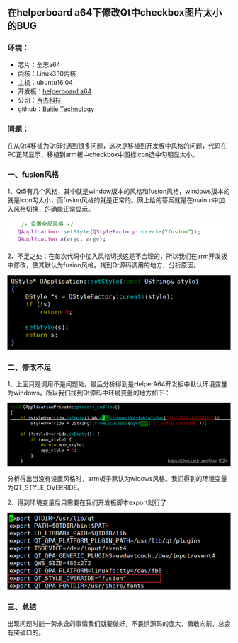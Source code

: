 ## 在helperboard a64下修改Qt中checkbox图片太小的BUG

### 环境：

- 芯片：全志a64　　
- 内核：Linux3.10内核
- 主机：ubuntu16.04
- 开发板：[helperboard a64](https://item.taobao.com/item.htm?spm=a230r.1.14.27.6f7076ffgIj8Ws&id=563738220031&ns=1&abbucket=3#detail)
- 公司：[百杰科技](https://www.szbaijie.com/)
- github：[Baijie Technology](https://github.com/jizizh/helperboard.git)

### 问题：

在从Qt4移植为Qt5时遇到很多问题，这次是移植到开发板中风格的问题，代码在PC正常显示，移植到arm板中checkbox中图标icon选中勾明显太小。

### 一、fusion风格

1、Qt5有几个风格，其中就是window版本的风格和fusion风格，windows版本的就是icon勾太小，而fusion风格的就是正常的。网上给的答案就是在main.c中加入风格切换，的确能正常显示。

![](./image/qt-fusion.png)

2、不足之处：在每次代码中加入风格切换这是不合理的，所以我们在arm开发板中修改，使其默认为fusion风格。找到Qt源码调用的地方，分析原因。

![img](./image/qt-setStyle.png)

### 二、修改不足

1、上面只是调用不是问题处。最后分析得到是HelperA64开发板中默认环境变量为windows，所以我们找到Qt源码中环境变量的地方如下：

![img](./image/qt-process_cmdline.jpg)

分析得出当没有设置风格时，arm板子默认为widows风格。我们得到的环境变量为QT_STYLE_OVERRIDE。

2、得到环境变量后只需要在我们开发板脚本export就行了

![img](./image/qt-fusion-env.png)

### 三、总结

​    出现问题时能一劳永逸的事情我们就要做好，不畏惧源码的庞大，勇敢向前，总会有突破口的。